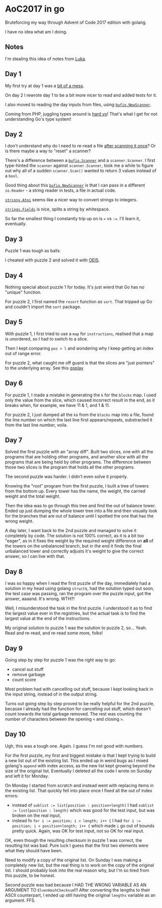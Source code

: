 # AoC2017 in go

Bruteforcing my way through Advent of Code 2017 edition with golang.

I have no idea what am I doing.

## Notes

I'm stealing this idea of notes from [Luka](https://github.com/lmuzinic).


## Day 1

My first try at day 1 was a [bit of a mess](https://github.com/robertbasic/aoc2017/blob/54a103f5910eaa1e4d5558439914011ba5c24d49/day1.go).

On day 2 I rewrote day 1 to be a bit more nicer to read and added tests for it.

I also moved to reading the day inputs from files, using [`bufio.NewScanner`](https://github.com/robertbasic/aoc2017/blob/f6c810294e331c688c5401e0d15e3b4c7004c1d0/day1.go#L16).

Coming from PHP, juggling types around is [hard yo](https://github.com/robertbasic/aoc2017/blob/f6c810294e331c688c5401e0d15e3b4c7004c1d0/day1.go#L47-L50)! That's what I get for not understanding Go's type system!

## Day 2

I don't understand why do I need to re-read a file [after scanning it once](https://github.com/robertbasic/aoc2017/blob/f6c810294e331c688c5401e0d15e3b4c7004c1d0/day2.go#L13-L24)? Or is there maybe a way to "reset" a scanner?

There's a difference between a [`bufio.Scanner`](https://github.com/robertbasic/aoc2017/blob/f6c810294e331c688c5401e0d15e3b4c7004c1d0/day2.go#L27) and a `scanner.Scanner`. I first type-hinted the `scanner` against `scanner.Scanner`, took me a while to figure out why all of a sudden `scanner.Scan()` wanted to return 3 values instead of a `bool`.

Good thing about this [`bufio.NewScanner`](https://github.com/robertbasic/aoc2017/blob/f6c810294e331c688c5401e0d15e3b4c7004c1d0/day2_test.go#L35) is that I can pass in a different `io.Reader` - a string reader in tests, a file in actual code.

[`strconv.Atoi`](https://github.com/robertbasic/aoc2017/blob/f6c810294e331c688c5401e0d15e3b4c7004c1d0/day2.go#L58) seems like a nicer way to convert strings to integers.

[`strings.Fields`](https://github.com/robertbasic/aoc2017/blob/f6c810294e331c688c5401e0d15e3b4c7004c1d0/day2.go#L75) is nice, splits a string by whitespace.

So far the smallest thing I constantly trip up on is `=` vs `:=`. I'll learn it, eventually.

## Day 3

Puzzle 1 was tough as balls.

I cheated with puzzle 2 and solved it with [OEIS](https://oeis.org/A141481).

## Day 4

Nothing special about puzzle 1 for today. It's just wierd that Go has no "unique" function.

For puzzle 2, I first named the `resort` function as `sort`. That tripped up Go and couldn't
import the `sort` package.

## Day 5

With puzzle 1, I first tried to use a `map` for `instructions`, realised that a map is unordered, so I had to
switch to a slice.

Then I kept comparing `pos > l` and wondering why I keep getting an index out of range error.

For puzzle 2, what caught me off guard is that the slices are "just pointers" to the underlying array. See this
[goplay](https://play.golang.org/p/AIzHYPB07F)

## Day 6

For puzzle 1, I made a mistake in generating the `k` for the `blocks` map. I used only the value from the slice,
which caused incorrect result in the end, as it breaks when, for example, we have 11 & 1, and 1 & 11.

For puzzle 2, I just dumped all the `k`s from the `blocks` map into a file, found the line number on which
the last line first appears/repeats, substracted it from the last line number, voila.

## Day 7

Solved the first puzzle with an "array diff". Built two slices, one with all the programs that are holding
other programs, and another slice with all the programs that are being held by other programs. The difference
between those two slices is the program that holds all the other programs.

The second puzzle was harder. I didn't even solve it properly.

Knowing the "root" program from the first puzzle, I built a tree of towers from the bottom up. Every tower
has the name, the weight, the carried weight and the total weight.

Then the idea was to go through this tree and find the out of balance tower. Ended up just dumping the whole
tower tree into a file and then visually look for the branches that are out of balance until I spotted the
one that has the wrong weight.

A day later, I want back to the 2nd puzzle and managed to solve it completely by code. The solution is not 100%
correct, as it is a bit too "eager", as in it fixes the weight by the required weight difference on **all** of
the towers on the unbalanced branch, but in the end it finds the final unbalanced tower and correctly adjusts
it's weight to give the correct answer, so I can live with that.

## Day 8

I was so happy when I read the first puzzle of the day, immediately had a solution in my head using golang
`struct`s, had the solution typed out soon, the test case was passing, ran the program over the puzzle input,
got the answer, aaaand. It's wrong. WTH?!

Well, I misunderstood the task in the first puzzle. I understood it as to find the largest value ever in the
registries, but the actual task is to find the largest value at the end of the instructions.

My original solution to puzzle 1 was the solution to puzzle 2, so... Yeah. Read and re-read, and re-read some
more, folks!

## Day 9

Going step by step for puzzle 1 was the right way to go:

 - cancel out stuff
 - remove garbage
 - count score

Most problem had with cancelling out stuff, because I kept looking back in the input string, instead of in the
output string.

Turns out going step by step proved to be really helpful for the 2nd puzzle, because I already had the function
for cancelling out stuff, which doesn't count towards the total garbage removed. The rest was counting the number
of characters between the opening `<` and closing `>`.

## Day 10

Ugh, this was a tough one. Again. I guess I'm not good with numbers.

For the first puzzle, my first and biggest mistake is that I kept trying to build a new list out of the existing
list. This ended up in weird bugs as I mixed golang's `append` with index access, as the new list kept growing
beyond the size of the original list. Eventually I deleted all the code I wrote on Sunday and left it for Monday.

On Monday I started from scratch and instead went with replacing items in the existing list. That quickly fell
into place once I fixed all the out of index errors:

 - instead of `sublist := list[position : position+length]` I had `sublist := list[position : length]` which was
   good for the test input, but was broken on the real input,
 - instead fo `for i := position; i < length; i++ {` I had `for i := position; i < position+length; i++ {` which
   made `i` go out of bounds pretty quick. Again, was OK for test input, not so OK for real input.

OK, even though the resulting checksum in puzzle 1 was correct, the resulting list was bad. Pure luck I guess that
the first two elements were what they should have been.

Need to modify a copy of the original list. On Sunday I was making a completely new list, but the real thing is to
work on the copy of the original list. I should probably look into the real reason why, but I'm so tired from this
puzzle, to be honest.

Second puzzle was bad because I HAD THE WRONG VARIABLE AS AN ARGUMENT TO `ElvenHashChecksum`!!! After converting the
lengths to their ASCII counterpart, I ended up still having the original `lengths` variable as an argument. FFS.